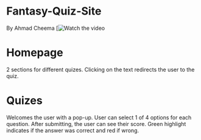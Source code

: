 # Fantasy-Quiz-Site
By Ahmad Cheema
[![Watch the video](https://youtu.be/9uYScfSWlW4) 

# Homepage
2 sections for different quizes.
Clicking on the text redirects the user to the quiz.

# Quizes 
Welcomes the user with a pop-up.
User can select 1 of 4 options for each question.
After submitting, the user can see their score.
Green highlight indicates if the answer was correct and red if wrong.

